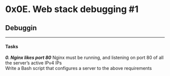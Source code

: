 # 0x0E. Web stack debugging #1

## Debuggin
---

#### Tasks

_**0. Nginx likes port 80**_
Nginx must be running, and listening on port 80 of all the server’s active IPv4 IPs  
Write a Bash script that configures a server to the above requirements
